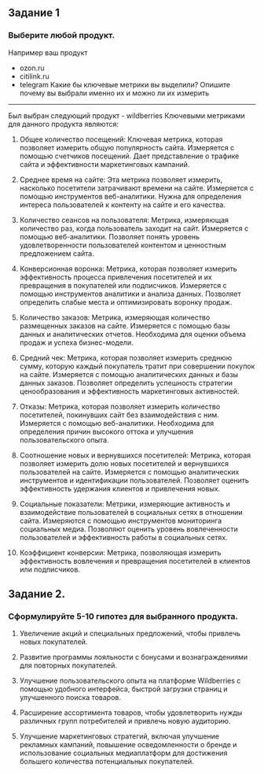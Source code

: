 ## Задание 1
### Выберите любой продукт.
Например ваш продукт
- ozon.ru
- citilink.ru
- telegram
Какие бы ключевые метрики вы выделили? Опишите почему вы выбрали именно их и можно ли их измерить
_________________________________________________________________________________________________

Был выбран следующий продукт - wildberries
Ключевыми метриками для данного продукта являются:
1) Общее количество посещений: Ключевая метрика, которая позволяет измерить общую популярность сайта. Измеряется с помощью счетчиков посещений. Дает представление о трафике сайта и эффективности маркетинговых кампаний.

2) Среднее время на сайте: Эта метрика позволяет измерить, насколько посетители затрачивают времени на сайте. Измеряется с помощью инструментов веб-аналитики. Нужна для определения интереса пользователей к контенту на сайте и его качества.

3) Количество сеансов на пользователя: Метрика, измеряющая количество раз, когда пользователь заходит на сайт. Измеряется с помощью веб-аналитики. Позволяет понять уровень удовлетворенности пользователей контентом и ценностным предложением сайта.

4) Конверсионная воронка: Метрика, которая позволяет измерить эффективность процесса привлечения посетителей и их превращения в покупателей или подписчиков. Измеряется с помощью инструментов аналитики и анализа данных. Позволяет определить слабые места и оптимизировать воронку продаж.

5) Количество заказов: Метрика, измеряющая количество размещенных заказов на сайте. Измеряется с помощью базы данных и аналитических отчетов. Необходима для оценки объема продаж и успеха бизнес-модели.

6) Средний чек: Метрика, которая позволяет измерить среднюю сумму, которую каждый покупатель тратит при совершении покупок на сайте. Измеряется с помощью аналитических данных и базы данных заказов. Позволяет определить успешность стратегии ценообразования и эффективность маркетинговых активностей.

7) Отказы: Метрика, которая позволяет измерить количество посетителей, покинувших сайт без взаимодействия с ним. Измеряется с помощью веб-аналитики. Необходима для определения причин высокого оттока и улучшения пользовательского опыта.

8) Соотношение новых и вернувшихся посетителей: Метрика, которая позволяет измерить долю новых посетителей и вернувшихся пользователей на сайте. Измеряется с помощью аналитических инструментов и идентификации пользователей. Позволяет оценить эффективность удержания клиентов и привлечения новых.

9) Социальные показатели: Метрики, измеряющие активность и взаимодействие пользователей в социальных сетях в отношении сайта. Измеряются с помощью инструментов мониторинга социальных медиа. Позволяют оценить уровень вовлеченности пользователей и эффективность работы в социальных сетях.

10) Коэффициент конверсии: Метрика, позволяющая измерить эффективность вовлечения и превращения посетителей в клиентов или подписчиков.

## Задание 2. 
### Сформулируйте 5-10 гипотез для выбранного продукта.
1) Увеличение акций и специальных предложений, чтобы привлечь новых покупателей.

2) Развитие программы лояльности с бонусами и вознаграждениями для повторных покупателей.

3) Улучшение пользовательского опыта на платформе Wildberries с помощью удобного интерфейса, быстрой загрузки страниц и улучшенного поиска товаров.

4) Расширение ассортимента товаров, чтобы удовлетворить нужды различных групп потребителей и привлечь новую аудиторию.

5) Улучшение маркетинговых стратегий, включая улучшение рекламных кампаний, повышение осведомленности о бренде и использование социальных медиаплатформ для достижения большего количества потенциальных покупателей.
